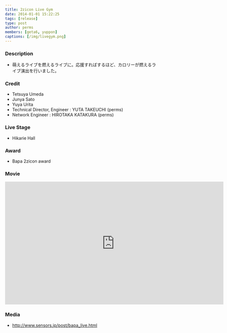 ```yaml
---
title: 2zicon Live Gym
date: 2014-01-01 15:22:25
tags: [release]
type: post
author: perms
members: [geta6, yuppon]
captions: [/img/livegym.png]
---
```


### Description

* 萌えるライブを燃えるライブに。応援すればするほど、カロリーが燃えるライブ演出を行いました。

### Credit

* Tetsuya Umeda
* Junya Sato
* Yuya Urita
* Technical Director, Engineer : YUTA TAKEUCHI (perms)
* Network Engineer : HIROTAKA KATAKURA (perms)

### Live Stage

* Hikarie Hall

### Award

* Bapa 2zicon award

### Movie

<iframe src="https://player.vimeo.com/video/249294407" width="720" height="405" frameborder="0" webkitallowfullscreen mozallowfullscreen allowfullscreen></iframe>

### Media

* http://www.sensors.jp/post/bapa_live.html
